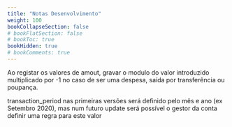 ```yaml
---
title: "Notas Desenvolvimento"
weight: 100
bookCollapseSection: false
# bookFlatSection: false
# bookToc: true
bookHidden: true
# bookComments: true
---
```

Ao registar os valores de amout, gravar o modulo do valor introduzido multiplicado por -1 no caso de ser uma despesa, saída por transferência ou poupança.

transaction_period nas primeiras versões será definido pelo mês e ano (ex Setembro 2020), mas num futuro update será possível o gestor da conta definir uma regra para este valor